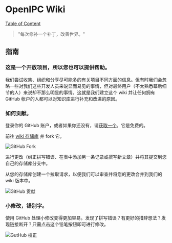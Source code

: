# OpenIPC Wiki
[Table of Content](../README.md)

> "每次修补一个补丁，改善世界。"

指南
---

### 这是一个开放项目，所以您也可以提供帮助。

我们尝试收集、组织和分享尽可能多的有关项目不同方面的信息。但有时我们会忽略一些对我们这些开发人员来说显而易见的事情，但对最终用户（不太熟悉幕后细节的人）来说却不那么明显的事情。这就是我们建立这个 wiki 并让任何拥有 GitHub 帐户的人都可以对知识库进行补充和改进的原因。

### 如何贡献。

登录你的 GitHub 账户，或者如果你还没有，请[获取一个][gh-signup]。它是免费的。

前往 [wiki 存储库](https://github.com/openIPC/wiki/) 并 fork 它。

![GitHub Fork](../images/gh-fork.webp)

进行更改（纠正拼写错误、在表中添加另一条记录或撰写新文章）并将其提交到您自己的存储库分支中。

从您的存储库创建一个拉取请求，以便我们可以审查并将您的更改合并到我们的 wiki 版本中。

![GitHub 贡献](../images/gh-contribute.webp)

### 小修改，错别字。

使用 GitHub 处理小修改变得更加容易。发现了拼写错误？有更好的措辞想法？发现链接断开？只需点击这个铅笔按钮即可进行修改。

![GutHub 校正](../images/gh-correction.webp)

[gh-signup]: https://github.com/signup
